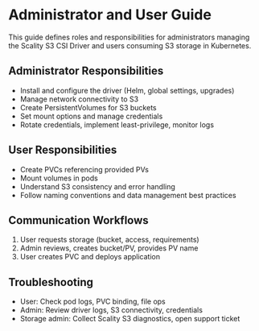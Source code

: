 # Administrator and User Guide

This guide defines roles and responsibilities for administrators managing the Scality S3 CSI Driver and users consuming S3 storage in Kubernetes.

## Administrator Responsibilities

- Install and configure the driver (Helm, global settings, upgrades)
- Manage network connectivity to S3
- Create PersistentVolumes for S3 buckets
- Set mount options and manage credentials
- Rotate credentials, implement least-privilege, monitor logs

## User Responsibilities

- Create PVCs referencing provided PVs
- Mount volumes in pods
- Understand S3 consistency and error handling
- Follow naming conventions and data management best practices

## Communication Workflows

1. User requests storage (bucket, access, requirements)
2. Admin reviews, creates bucket/PV, provides PV name
3. User creates PVC and deploys application

## Troubleshooting

- User: Check pod logs, PVC binding, file ops
- Admin: Review driver logs, S3 connectivity, credentials
- Storage admin: Collect Scality S3 diagnostics, open support ticket
